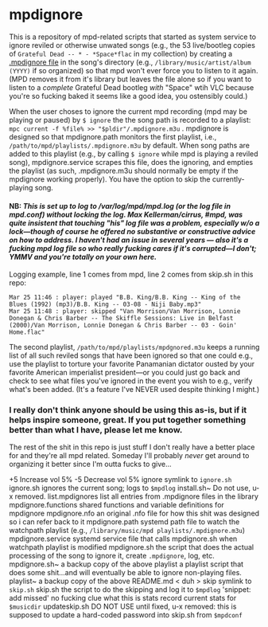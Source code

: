 # mpdignore
This is a repository of mpd-related scripts that started as system service to ignore reviled or otherwise unwated songs (e.g., the 53 live/bootleg copies of `Grateful Dead -- * - *Space*flac` in my collection) by creating a [.mpdignore file](https://mpd.readthedocs.io/en/latest/user.html#the-music-directory-and-the-database:~:text=mpdignore) in the song's directory (e.g., `/library/music/artist/album (YYYY)` if so organized) so that mpd won't ever force you to listen to it again.  (MPD removes it from it's library but leaves the file alone so if you want to listen to a _complete_ Grateful Dead bootleg _with_ "Space" wtih VLC because you're so fucking baked it seems like a good idea, you ostensibly could.)

When the user choses to ignore the current mpd recording (mpd may be playing or paused) by `$ ignore` the the song path is recorded to a playlist: `mpc current -f %file% >> "$pldir"/.mpdignore.m3u` .
mpdignore is designed so that mpdignore.path monitors the first playlist, i.e., `/path/to/mpd/playlists/.mpdignore.m3u` by default.  When song paths are added to this playlist (e.g., by calling `$ ignore` while mpd is playing a reviled song), mpdignore.service scrapes this file, does the ignoring, and empties the playlist (as such, .mpdignore.m3u should normally be empty if the mpdignore working properly).  You have the option to skip the currently-playing song.  

#### NB: *This is set up to log to /var/log/mpd/mpd.log (or the log file in mpd.conf) without locking the log.  Max Kellerman/cirrus, #mpd, was quite insistent that touching "his" log file was a problem, especially w/o a lock—though of course he offered no substantive or constructive advice on how to address.  I haven't had an issue in several years — also it's a fucking mpd log file so who really fucking cares if it's corrupted—I don't; YMMV and you're totally on your own here.*
Logging example, line 1 comes from mpd, line 2 comes from skip.sh in this repo: 
```
Mar 25 11:46 : player: played "B.B. King/B.B. King -- King of the Blues (1992) (mp3)/B.B. King -- 03-08 - Niji Baby.mp3"
Mar 25 11:48 : player: skipped "Van Morrison/Van Morrison, Lonnie Donegan & Chris Barber -- The Skiffle Sessions: Live in Belfast (2000)/Van Morrison, Lonnie Donegan & Chris Barber -- 03 - Goin' Home.flac"
```

The second playlist, `/path/to/mpd/playlists/mpdgnored.m3u` keeps a running list of all such reviled songs that have been ignored so that one could e.g., use the playlist to torture your favorite Panamanian dictator ousted by your favorite American imperialist president—or you could just go back and check to see what files you've ignored in the event you wish to e.g., verify what's been added.  (It's a feature I've NEVER used despite thinking I might.)

### I really don't think anyone should be using this as-is, but if it helps inspire someone, great.  If you put together something better than what I have, please let me know.


The rest of the shit in this repo is just stuff I don't really have a better place for and they're all mpd related.  Someday I'll probably _never_ get around to organizing it better since I'm outta fucks to give...




+5                       Increase vol 5%
-5                       Decrease vol 5%
ignore                   symlink to `ignore.sh`
ignore.sh                ignores the current song; logs to `$mpdlog`
install.sh~              Do not use, u-x removed.
list.mpdignores          list all entries from .mpdignore files in the library
mpdignore.functions      shared functions and variable definitions for mpdignore
mpdignore.nfo            an original .nfo file for how this shit was designed so i can refer back to it
mpdignore.path           systemd path file to watch the watchpath playlist (e.g., `/library/music/mpd playlists/.mpdignore.m3u`)
mpdignore.service        systemd service file that calls mpdignore.sh when watchpath playlist is modified
mpdignore.sh             the script that does the actual processing of the song to ignore it, create `.mpdignore`, log, etc.
mpdignore.sh~            a backup copy of the above
playlist                 a playlist script that does some shit...and will eventually be able to ignore non-playing files.
playlist~                a backup copy of the above
README.md                < duh >
skip                     symlink to `skip.sh`
skip.sh                  the script to do the skipping and log it to `$mpdlog`
'snippet: add missed'    no fucking clue what this is
stats                    record current stats for `$musicdir`
updateskip.sh            DO NOT USE until fixed, u-x removed:  this is supposed to update a hard-coded password into skip.sh from `$mpdconf`




